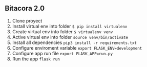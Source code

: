## Bitacora 2.0

1.  Clone proyect
2.  Install virtual env into folder `$ pip install virtualenv`
3.  Create virtual env into folder `$ virtualenv venv`
4.  Active virtual env into folder `source venv/bin/activate`
5.  Install all dependencies `pip3 install -r requirements.txt`
6.  Configure enviroment variable `export FLASK_ENV=development`
7.  Configure app run file `export FLASK_APP=run.py`
8.  Run the app `flask run`
